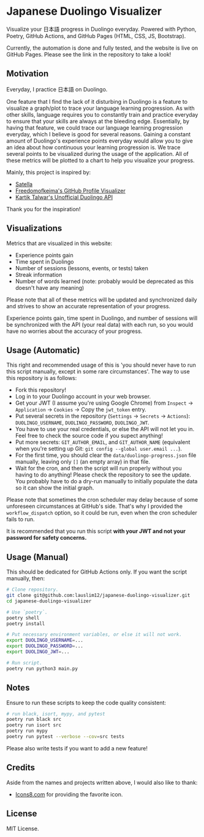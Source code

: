 # Japanese Duolingo Visualizer

Visualize your 日本語 progress in Duolingo everyday. Powered with Python, Poetry, GitHub Actions, and GitHub Pages (HTML, CSS, JS, Bootstrap).

Currently, the automation is done and fully tested, and the website is live on GitHub Pages. Please see the link in the repository to take a look!

## Motivation

Everyday, I practice 日本語 on Duolingo.

One feature that I find the lack of it disturbing in Duolingo is a feature to visualize a graph/plot to trace your language learning progression. As with other skills, language requires you to constantly train and practice everyday to ensure that your skills are always at the bleeding edge. Essentially, by having that feature, we could trace our language learning progression everyday, which I believe is good for several reasons. Gaining a constant amount of Duolingo's experience points everyday would allow you to give an idea about how continuous your learning progression is. We trace several points to be visualized during the usage of the application. All of these metrics will be plotted to a chart to help you visualize your progress.

Mainly, this project is inspired by:

- [Satella](https://github.com/lauslim12/Satella)
- [Freedomofkeima's GitHub Profile Visualizer](https://github.com/freedomofkeima/github-profile-visualizer)
- [Kartik Talwar's Unofficial Duolingo API](https://github.com/KartikTalwar/Duolingo)

Thank you for the inspiration!

## Visualizations

Metrics that are visualized in this website:

- Experience points gain
- Time spent in Duolingo
- Number of sessions (lessons, events, or tests) taken
- Streak information
- Number of words learned (note: probably would be deprecated as this doesn't have any meaning)

Please note that all of these metrics will be updated and synchronized daily and strives to show an accurate representation of your progress.

Experience points gain, time spent in Duolingo, and number of sessions will be synchronized with the API (your real data) with each run, so you would have no worries about the accuracy of your progress.

## Usage (Automatic)

This right and recommended usage of this is 'you should never have to run this script manually, except in some rare circumstances'. The way to use this repository is as follows:

- Fork this repository!
- Log in to your Duolingo account in your web browser.
- Get your JWT (I assume you're using Google Chrome) from `Inspect` -> `Application` -> `Cookies` -> Copy the `jwt_token` entry.
- Put several secrets in the repository (`Settings` -> `Secrets` -> `Actions`): `DUOLINGO_USERNAME`, `DUOLINGO_PASSWORD`, `DUOLINGO_JWT`.
- You have to use your real credentials, or else the API will not let you in. Feel free to check the source code if you supect anything!
- Put more secrets: `GIT_AUTHOR_EMAIL`, and `GIT_AUTHOR_NAME` (equivalent when you're setting up Git: `git config --global user.email ...`).
- For the first time, you should clear the `data/duolingo-progress.json` file manually, leaving only `[]` (an empty array) in that file.
- Wait for the cron, and then the script will run properly without you having to do anything! Please check the repository to see the update. You probably have to do a dry-run manually to initially populate the data so it can show the initial graph.

Please note that sometimes the cron scheduler may delay because of some unforeseen circumstances at GitHub's side. That's why I provided the `workflow_dispatch` option, so it could be run, even when the cron scheduler fails to run.

It is recommended that you run this script **with your JWT and not your password for safety concerns.**

## Usage (Manual)

This should be dedicated for GitHub Actions only. If you want the script manually, then:

```bash
# Clone repository.
git clone git@github.com:lauslim12/japanese-duolingo-visualizer.git
cd japanese-duolingo-visualizer

# Use `poetry`.
poetry shell
poetry install

# Put necessary environment variables, or else it will not work.
export DUOLINGO_USERNAME=...
export DUOLINGO_PASSWORD=...
export DUOLINGO_JWT=...

# Run script.
poetry run python3 main.py
```

## Notes

Ensure to run these scripts to keep the code quality consistent:

```bash
# run black, isort, mypy, and pytest
poetry run black src
poetry run isort src
poetry run mypy
poetry run pytest --verbose --cov=src tests
```

Please also write tests if you want to add a new feature!

## Credits

Aside from the names and projects written above, I would also like to thank:

- [Icons8.com](https://icons8.com/icon/59388/hiragana-hi) for providing the favorite icon.

## License

MIT License.
